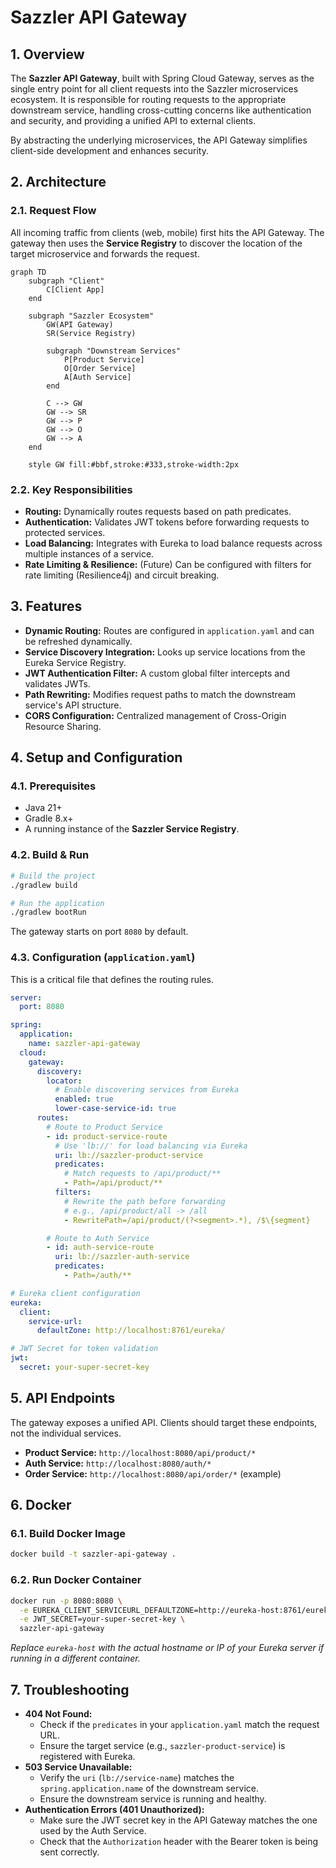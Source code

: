 # Sazzler API Gateway

## 1. Overview
The **Sazzler API Gateway**, built with Spring Cloud Gateway, serves as the single entry point for all client requests into the Sazzler microservices ecosystem. It is responsible for routing requests to the appropriate downstream service, handling cross-cutting concerns like authentication and security, and providing a unified API to external clients.

By abstracting the underlying microservices, the API Gateway simplifies client-side development and enhances security.

## 2. Architecture

### 2.1. Request Flow
All incoming traffic from clients (web, mobile) first hits the API Gateway. The gateway then uses the **Service Registry** to discover the location of the target microservice and forwards the request.

```mermaid
graph TD
    subgraph "Client"
        C[Client App]
    end

    subgraph "Sazzler Ecosystem"
        GW(API Gateway)
        SR(Service Registry)
        
        subgraph "Downstream Services"
            P[Product Service]
            O[Order Service]
            A[Auth Service]
        end

        C --> GW
        GW --> SR
        GW --> P
        GW --> O
        GW --> A
    end

    style GW fill:#bbf,stroke:#333,stroke-width:2px
```

### 2.2. Key Responsibilities
- **Routing:** Dynamically routes requests based on path predicates.
- **Authentication:** Validates JWT tokens before forwarding requests to protected services.
- **Load Balancing:** Integrates with Eureka to load balance requests across multiple instances of a service.
- **Rate Limiting & Resilience:** (Future) Can be configured with filters for rate limiting (Resilience4j) and circuit breaking.

## 3. Features
- **Dynamic Routing:** Routes are configured in `application.yaml` and can be refreshed dynamically.
- **Service Discovery Integration:** Looks up service locations from the Eureka Service Registry.
- **JWT Authentication Filter:** A custom global filter intercepts and validates JWTs.
- **Path Rewriting:** Modifies request paths to match the downstream service's API structure.
- **CORS Configuration:** Centralized management of Cross-Origin Resource Sharing.

## 4. Setup and Configuration

### 4.1. Prerequisites
- Java 21+
- Gradle 8.x+
- A running instance of the **Sazzler Service Registry**.

### 4.2. Build & Run
```bash
# Build the project
./gradlew build

# Run the application
./gradlew bootRun
```
The gateway starts on port `8080` by default.

### 4.3. Configuration (`application.yaml`)
This is a critical file that defines the routing rules.

```yaml
server:
  port: 8080

spring:
  application:
    name: sazzler-api-gateway
  cloud:
    gateway:
      discovery:
        locator:
          # Enable discovering services from Eureka
          enabled: true
          lower-case-service-id: true
      routes:
        # Route to Product Service
        - id: product-service-route
          # Use 'lb://' for load balancing via Eureka
          uri: lb://sazzler-product-service
          predicates:
            # Match requests to /api/product/**
            - Path=/api/product/**
          filters:
            # Rewrite the path before forwarding
            # e.g., /api/product/all -> /all
            - RewritePath=/api/product/(?<segment>.*), /$\{segment}

        # Route to Auth Service
        - id: auth-service-route
          uri: lb://sazzler-auth-service
          predicates:
            - Path=/auth/**

# Eureka client configuration
eureka:
  client:
    service-url:
      defaultZone: http://localhost:8761/eureka/

# JWT Secret for token validation
jwt:
  secret: your-super-secret-key
```

## 5. API Endpoints
The gateway exposes a unified API. Clients should target these endpoints, not the individual services.
- **Product Service:** `http://localhost:8080/api/product/*`
- **Auth Service:** `http://localhost:8080/auth/*`
- **Order Service:** `http://localhost:8080/api/order/*` (example)

## 6. Docker

### 6.1. Build Docker Image
```bash
docker build -t sazzler-api-gateway .
```

### 6.2. Run Docker Container
```bash
docker run -p 8080:8080 \
  -e EUREKA_CLIENT_SERVICEURL_DEFAULTZONE=http://eureka-host:8761/eureka/ \
  -e JWT_SECRET=your-super-secret-key \
  sazzler-api-gateway
```
*Replace `eureka-host` with the actual hostname or IP of your Eureka server if running in a different container.*

## 7. Troubleshooting
- **404 Not Found:**
    - Check if the `predicates` in your `application.yaml` match the request URL.
    - Ensure the target service (e.g., `sazzler-product-service`) is registered with Eureka.
- **503 Service Unavailable:**
    - Verify the `uri` (`lb://service-name`) matches the `spring.application.name` of the downstream service.
    - Ensure the downstream service is running and healthy.
- **Authentication Errors (401 Unauthorized):**
    - Make sure the JWT secret key in the API Gateway matches the one used by the Auth Service.
    - Check that the `Authorization` header with the Bearer token is being sent correctly.

